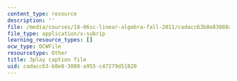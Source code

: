 ```yaml
---
content_type: resource
description: ''
file: /media/courses/18-06sc-linear-algebra-fall-2011/cadacc63b8e83080a955c47279d51820_JibVXBElKL0.srt
file_type: application/x-subrip
learning_resource_types: []
ocw_type: OCWFile
resourcetype: Other
title: 3play caption file
uid: cadacc63-b8e8-3080-a955-c47279d51820
---
```

